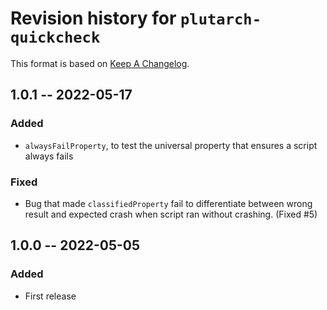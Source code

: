 # Revision history for `plutarch-quickcheck`

This format is based on [Keep A Changelog](https://keepachangelog.com/en/1.0.0).

## 1.0.1 -- 2022-05-17

### Added

* `alwaysFailProperty`, to test the universal property that ensures a script 
  always fails

### Fixed

* Bug that made `classifiedProperty` fail to differentiate between
  wrong result and expected crash when script ran without
  crashing. (Fixed #5)

## 1.0.0 -- 2022-05-05

### Added

* First release
